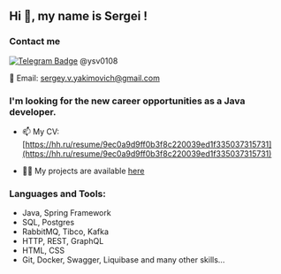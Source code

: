 <h2>Hi 👋, my name is Sergei !</h2>

<h3>Contact me</h3>
<div align ="left">

[![Telegram Badge](https://img.shields.io/badge/-Telegram-0088cc?style=flat-square&logo=Telegram&logoColor=white)](https://t.me/ysv0108) @ysv0108

</div>
<div>

  📧 Email: [sergey.v.yakimovich@gmail.com](mailto:sergey.v.yakimovich@gmail.com)

</div>


<h3>I'm looking for the new career opportunities as a Java developer.</h3>

- 📫 My CV: [https://hh.ru/resume/9ec0a9d9ff0b3f8c220039ed1f335037315731](https://hh.ru/resume/9ec0a9d9ff0b3f8c220039ed1f335037315731)

- 👨‍💻 My projects are available [here](https://github.com/sergeiyakimovich?tab=repositories)
    
<h3 align="left">Languages and Tools:</h3>
<ul>
      <li>Java, Spring Framework</li>
      <li>SQL, Postgres</li>
      <li>RabbitMQ, Tibco, Kafka</li>
      <li>HTTP, REST, GraphQL</li>
      <li>HTML, CSS</li>
      <li>Git, Docker, Swagger, Liquibase and many other skills...</li>
</ul>
